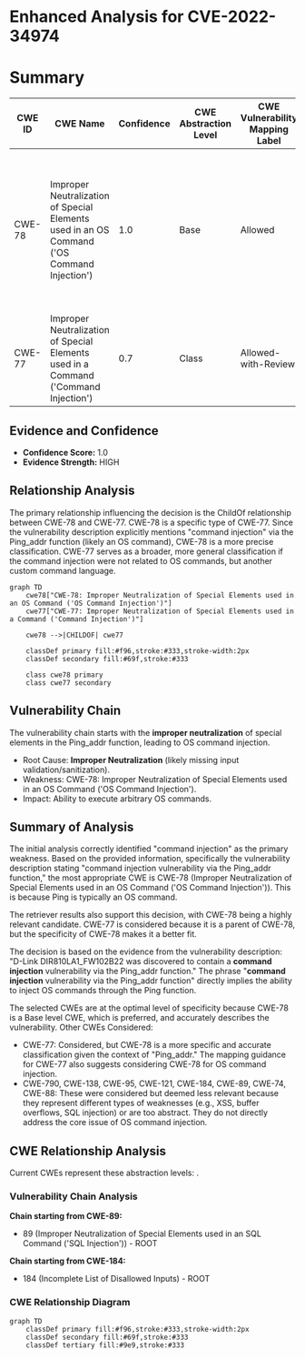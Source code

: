 # Enhanced Analysis for CVE-2022-34974

# Summary
| CWE ID | CWE Name | Confidence | CWE Abstraction Level | CWE Vulnerability Mapping Label | CWE-Vulnerability Mapping Notes |
|---|---|---|---|---|---|
| CWE-78 | Improper Neutralization of Special Elements used in an OS Command ('OS Command Injection') | 1.0 | Base | Allowed | Primary CWE. The product constructs an OS command using externally-influenced input, but it does not neutralize special elements. |
| CWE-77 | Improper Neutralization of Special Elements used in a Command ('Command Injection') | 0.7 | Class | Allowed-with-Review | Secondary CWE. More general case of command injection. |

## Evidence and Confidence

*   **Confidence Score:** 1.0
*   **Evidence Strength:** HIGH

## Relationship Analysis
The primary relationship influencing the decision is the ChildOf relationship between CWE-78 and CWE-77. CWE-78 is a specific type of CWE-77. Since the vulnerability description explicitly mentions "command injection" via the Ping_addr function (likely an OS command), CWE-78 is a more precise classification. CWE-77 serves as a broader, more general classification if the command injection were not related to OS commands, but another custom command language.

```mermaid
graph TD
    cwe78["CWE-78: Improper Neutralization of Special Elements used in an OS Command ('OS Command Injection')"]
    cwe77["CWE-77: Improper Neutralization of Special Elements used in a Command ('Command Injection')"]
    
    cwe78 -->|CHILDOF| cwe77
    
    classDef primary fill:#f96,stroke:#333,stroke-width:2px
    classDef secondary fill:#69f,stroke:#333
    
    class cwe78 primary
    class cwe77 secondary
```

## Vulnerability Chain
The vulnerability chain starts with the **improper neutralization** of special elements in the Ping_addr function, leading to OS command injection.
  - Root Cause: **Improper Neutralization** (likely missing input validation/sanitization).
  - Weakness: CWE-78: Improper Neutralization of Special Elements used in an OS Command ('OS Command Injection').
  - Impact: Ability to execute arbitrary OS commands.

## Summary of Analysis
The initial analysis correctly identified "command injection" as the primary weakness. Based on the provided information, specifically the vulnerability description stating "command injection vulnerability via the Ping_addr function," the most appropriate CWE is CWE-78 (Improper Neutralization of Special Elements used in an OS Command ('OS Command Injection')). This is because Ping is typically an OS command.

The retriever results also support this decision, with CWE-78 being a highly relevant candidate. CWE-77 is considered because it is a parent of CWE-78, but the specificity of CWE-78 makes it a better fit.

The decision is based on the evidence from the vulnerability description: "D-Link DIR810LA1_FW102B22 was discovered to contain a **command injection** vulnerability via the Ping_addr function." The phrase "**command injection** vulnerability via the Ping_addr function" directly implies the ability to inject OS commands through the Ping function.

The selected CWEs are at the optimal level of specificity because CWE-78 is a Base level CWE, which is preferred, and accurately describes the vulnerability.
Other CWEs Considered:

*   CWE-77: Considered, but CWE-78 is a more specific and accurate classification given the context of "Ping_addr." The mapping guidance for CWE-77 also suggests considering CWE-78 for OS command injection.
*   CWE-790, CWE-138, CWE-95, CWE-121, CWE-184, CWE-89, CWE-74, CWE-88: These were considered but deemed less relevant because they represent different types of weaknesses (e.g., XSS, buffer overflows, SQL injection) or are too abstract. They do not directly address the core issue of OS command injection.


## CWE Relationship Analysis

Current CWEs represent these abstraction levels: .


### Vulnerability Chain Analysis

**Chain starting from CWE-89:**
- 89 (Improper Neutralization of Special Elements used in an SQL Command ('SQL Injection')) - ROOT


**Chain starting from CWE-184:**
- 184 (Incomplete List of Disallowed Inputs) - ROOT



### CWE Relationship Diagram

```mermaid
graph TD
    classDef primary fill:#f96,stroke:#333,stroke-width:2px
    classDef secondary fill:#69f,stroke:#333
    classDef tertiary fill:#9e9,stroke:#333
```